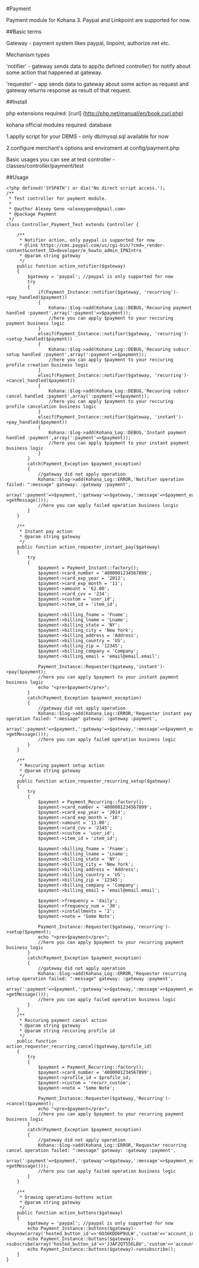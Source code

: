 #Payment

Payment module for Kohana 3. Paypal and Linkpoint are supported for now.

##Basic terms

Gateway - payment system likes paypal, linpoint, authorize.net etc.

Mechanism types

'notifier' - gateway sends data to  app(to defined controller) for notify about some action that happened at gateway. 

'requester' - app sends data to gateway about some action as request and gateway returns response as result of that request.

##Install

php extensions required: [curl] (http://php.net/manual/en/book.curl.php)

kohana official modules required: database

1.applly script for your DBMS - only db/mysql.sql available for now

2.configure merchant's options and enviroment at config/payment.php

Basic usages you can see at test controller - classes/controller/payment/test

##Usage

	<?php defined('SYSPATH') or die('No direct script access.');
	/**
	 * Test controller for payment module.
	 *
	 * @author Alexey Geno <alexeygeno@gmail.com>
	 * @package Payment
	 */
	class Controller_Payment_Test extends Controller {

		/**
		 * Notifier action, only paypal is supported for now
		 * @link https://cms.paypal.com/us/cgi-bin/?cmd=_render-content&content_ID=developer/e_howto_admin_IPNIntro
		 * @param string gateway
		 */
		public function action_notifier($gateway)
		{
			$gateway = 'paypal'; //paypal is only supported for now
			try
			{
				if(Payment_Instance::notifier($gateway, 'recurring')->pay_handled($payment))
				{
					Kohana::$log->add(Kohana_Log::DEBUG,'Recuuring payment handled :payment',array(':payment'=>$payment));
					//here you can apply $payment to your reccuring payment business logic
				}
				elseif(Payment_Instance::notifier($gateway, 'recurring')->setup_handled($payment))
				{
					Kohana::$log->add(Kohana_Log::DEBUG,'Recuuring subscr setup handled :payment',array(':payment'=>$payment));
					//here you can apply $payment to your reccuring profile creation business logic
				}
				elseif(Payment_Instance::notifier($gateway, 'recurring')->cancel_handled($payment))
				{
					Kohana::$log->add(Kohana_Log::DEBUG,'Recuuring subscr cancel handled :payment',array(':payment'=>$payment));
					//here you can apply $payment to your reccuring profile cancelation business logic
				}
				elseif(Payment_Instance::notifier($gateway, 'instant')->pay_handled($payment))
				{
					Kohana::$log->add(Kohana_Log::DEBUG,'Instant payment handled :payment',array(':payment'=>$payment));
					//here you can apply $payment to your instant payment business logic
				}
			}
			catch(Payment_Exception $payment_exception)
			{
				//gateway did not apply operation
				Kohana::$log->add(Kohana_Log::ERROR,'Notifier operation failed: ":message" gateway: :gateway :payment',
					array(':payment'=>$payment,':gateway'=>$gateway,':message'=>$payment_exception->getMessage()));
				//here you can apply failed operation business locgic
			}
		}

		/**
		 * Instant pay action
		 * @param string gateway
		 */
		public function action_requester_instant_pay($gateway)
		{
			try
			{
				$payment = Payment_Instant::factory();
				$payment->card_number = '4000001234567899';
				$payment->card_exp_year = '2012';
				$payment->card_exp_month = '11';
				$payment->amount = '62.00';
				$payment->card_cvv = '234';
				$payment->custom = 'user_id';
				$payment->item_id = 'item_id';

				$payment->billing_fname = 'Fname';
				$payment->billing_lname = 'Lname';
				$payment->billing_state = 'NY';
				$payment->billing_city = 'New York';
				$payment->billing_address = 'Address';
				$payment->billing_country = 'US';
				$payment->billing_zip = '12345';
				$payment->billing_company = 'Company';
				$payment->billing_email = 'email@email.email';

				Payment_Instance::Requester($gateway,'instant')->pay($payment);
				//here you can apply $payment to your instant payment business logic
				echo "<pre>$payment</pre>";
			}
			catch(Payment_Exception $payment_exception)
			{
				//gateway did not apply operation
				Kohana::$log->add(Kohana_Log::ERROR,'Requester instant pay operation failed: ":message" gateway: :gateway :payment',
					array(':payment'=>$payment,':gateway'=>$gateway,':message'=>$payment_exception->getMessage()));
				//here you can apply failed operation business logic
			}
		}

		/**
		 * Reccuring payment setup action
		 * @param string gateway
		 */
		public function action_requester_recurring_setup($gateway)
		{
			try
			{
				$payment = Payment_Recurring::factory();
				$payment->card_number = '4000001234567899';
				$payment->card_exp_year = '2014';
				$payment->card_exp_month = '10';
				$payment->amount = '11.00';
				$payment->card_cvv = '2345';
				$payment->custom = 'user_id';
				$payment->item_id = 'item_id';

				$payment->billing_fname = 'Fname';
				$payment->billing_lname = 'Lname';
				$payment->billing_state = 'NY';
				$payment->billing_city = 'New York';
				$payment->billing_address = 'Address';
				$payment->billing_country = 'US';
				$payment->billing_zip = '12345';
				$payment->billing_company = 'Company';
				$payment->billing_email = 'email@email.email';

				$payment->frequency = 'daily';
				$payment->frequency_num = '30';
				$payment->installments = '2';
				$payment->note = 'Some Note';

				Payment_Instance::Requester($gateway,'recurring')->setup($payment);
				echo "<pre>$payment</pre>";
				//here you can apply $payment to your recurring payment business logic
			}
			catch(Payment_Exception $payment_exception)
			{
				//gateway did not apply operation
				Kohana::$log->add(Kohana_Log::ERROR,'Requester recurring setup operation failed: ":message" gateway: :gateway :payment',
					array(':payment'=>$payment,':gateway'=>$gateway,':message'=>$payment_exception->getMessage()));
				//here you can apply failed operation business logic
			}
		}
		/**
		 * Reccuring payment cancel action
		 * @param string gateway
		 * @param string reccuring profile id
		 */
		public function action_requester_recurring_cancel($gateway,$profile_id)
		{
			try
			{
				$payment = Payment_Recurring::factory();
				$payment->card_number = '4000001234567899';
				$payment->profile_id = $profile_id;
				$payment->custom = 'recurr_custom';
				$payment->note = 'Some Note';

				Payment_Instance::Requester($gateway,'Recurring')->cancel($payment);
				echo "<pre>$payment</pre>";
				//here you can apply $payment to your recurring payment business logic
			}
			catch(Payment_Exception $payment_exception)
			{
				//gateway did not apply operation
				Kohana::$log->add(Kohana_Log::ERROR,'Requester recurring cancel operation failed: ":message" gateway: :gateway :payment',
					array(':payment'=>$payment,':gateway'=>$gateway,':message'=>$payment_exception->getMessage()));
				//here you can apply failed operation business logic
			}
		}

		/**
		 * Drawing operations-buttons action
		 * @param string gateway
		 */
		public function action_buttons($gateway)
		{
			$gateway = 'paypal'; //paypal is only supported for now
			echo Payment_Instance::buttons($gateway)->buynow(array('hosted_button_id'=>'6D36KDD6P9ULW','custom'=>'account_id'));
			echo Payment_Instance::buttons($gateway)->subscribe(array('hosted_button_id'=>'JJAF2QT55ELBU','custom'=>'account_id'));
			echo Payment_Instance::buttons($gateway)->unsubscribe();
		}
	} 